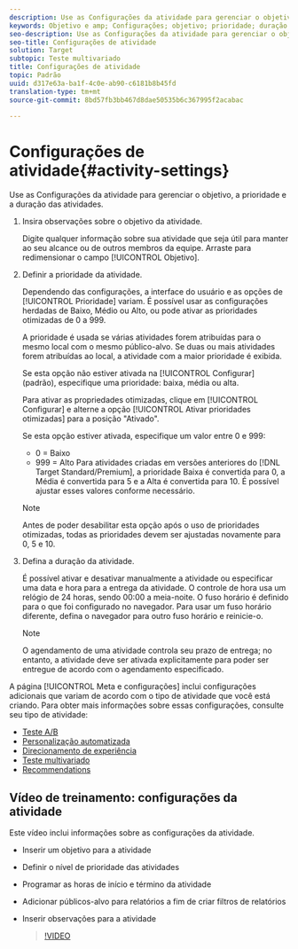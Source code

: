 ```yaml
---
description: Use as Configurações da atividade para gerenciar o objetivo, a prioridade e a duração das atividades.
keywords: Objetivo e amp; Configurações; objetivo; prioridade; duração
seo-description: Use as Configurações da atividade para gerenciar o objetivo, a prioridade e a duração das atividades.
seo-title: Configurações de atividade
solution: Target
subtopic: Teste multivariado
title: Configurações de atividade
topic: Padrão
uuid: d317e63a-ba1f-4c0e-ab90-c6181b8b45fd
translation-type: tm+mt
source-git-commit: 8bd57fb3bb467d8dae50535b6c367995f2acabac

---
```



# Configurações de atividade{#activity-settings}

Use as Configurações da atividade para gerenciar o objetivo, a prioridade e a duração das atividades.

1. Insira observações sobre o objetivo da atividade.

   Digite qualquer informação sobre sua atividade que seja útil para manter ao seu alcance ou de outros membros da equipe. Arraste para redimensionar o campo [!UICONTROL Objetivo].
1. Definir a prioridade da atividade.

   Dependendo das configurações, a interface do usuário e as opções de [!UICONTROL Prioridade] variam. É possível usar as configurações herdadas de Baixo, Médio ou Alto, ou pode ativar as prioridades otimizadas de 0 a 999.

   A prioridade é usada se várias atividades forem atribuídas para o mesmo local com o mesmo público-alvo. Se duas ou mais atividades forem atribuídas ao local, a atividade com a maior prioridade é exibida.

   Se esta opção não estiver ativada na [!UICONTROL Configurar] (padrão), especifique uma prioridade: baixa, média ou alta.

   Para ativar as propriedades otimizadas, clique em [!UICONTROL Configurar] e alterne a opção [!UICONTROL Ativar prioridades otimizadas] para a posição &quot;Ativado&quot;.

   Se esta opção estiver ativada, especifique um valor entre 0 e 999:

   * 0 = Baixo
   * 999 = Alto
   Para atividades criadas em versões anteriores do [!DNL Target Standard/Premium], a prioridade Baixa é convertida para 0, a Média é convertida para 5 e a Alta é convertida para 10. É possível ajustar esses valores conforme necessário.

   >[!NOTE]
   >
   >Antes de poder desabilitar esta opção após o uso de prioridades otimizadas, todas as prioridades devem ser ajustadas novamente para 0, 5 e 10.

1. Defina a duração da atividade.

   É possível ativar e desativar manualmente a atividade ou especificar uma data e hora para a entrega da atividade. O controle de hora usa um relógio de 24 horas, sendo 00:00 a meia-noite. O fuso horário é definido para o que foi configurado no navegador. Para usar um fuso horário diferente, defina o navegador para outro fuso horário e reinicie-o.

   >[!NOTE]
   >
   >O agendamento de uma atividade controla seu prazo de entrega; no entanto, a atividade deve ser ativada explicitamente para poder ser entregue de acordo com o agendamento especificado.

A página [!UICONTROL Meta e configurações] inclui configurações adicionais que variam de acordo com o tipo de atividade que você está criando. Para obter mais informações sobre essas configurações, consulte seu tipo de atividade:

* [Teste A/B](../c-activities/t-test-ab/t-test-create-ab/ab-goals-and-settings.md#reference_B25389FD6F3A4989801E740364B089CC)
* [Personalização automatizada](../c-activities/t-automated-personalization/automated-personalization.md#task_8AAF837796D74CF893CA2F88BA1491C9)
* [Direcionamento de experiência](../c-activities/t-experience-target/t-xt-create/xt-goals-and-settings.md#reference_B25389FD6F3A4989801E740364B089CC)
* [Teste multivariado](../c-activities/c-multivariate-testing/t-create-multivariate-test/goals-and-settings.md#reference_B25389FD6F3A4989801E740364B089CC)
* [Recommendations](../c-recommendations/t-create-recs-activity/recs-activity-settings.md#reference_3FDA8388CEEC4159949151C1829E2FBB)

## Vídeo de treinamento: configurações da atividade

Este vídeo inclui informações sobre as configurações da atividade.

* Inserir um objetivo para a atividade
* Definir o nível de prioridade das atividades
* Programar as horas de início e término da atividade
* Adicionar públicos-alvo para relatórios a fim de criar filtros de relatórios
* Inserir observações para a atividade

   >[!VIDEO](https://video.tv.adobe.com/v/17381?captions=por_br)
